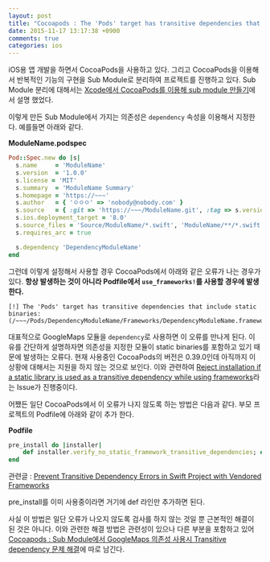 ```yaml
---
layout: post
title: "Cocoapods : The 'Pods' target has transitive dependencies that include static binaries 오류"
date: 2015-11-17 13:17:38 +0900
comments: true
categories: ios
---
```

iOS용 앱 개발을 하면서 CocoaPods을 사용하고 있다. 그리고 CocoaPods을 이용해서 반복적인 기능의 구현을 Sub Module로 분리하여 프로젝트를 진행하고 있다. Sub Module 분리에 대해서는 [Xcode에서 CocoaPods를 이용해 sub module 만들기](/2015/10/21/xcode-create-sub-module-using-cocoapods/)에서 설명 했었다.

이렇게 만든 Sub Module에서 가지는 의존성은 `dependency` 속성을 이용해서 지정한다. 예를들면 아래와 같다.

**ModuleName.podspec**

```ruby
Pod::Spec.new do |s|
  s.name     = 'ModuleName'
  s.version  = '1.0.0'
  s.license = 'MIT'
  s.summary  = 'ModuleName Summary'
  s.homepage = 'https://~~~'
  s.author   = { 'ㅇㅇㅇ' => 'nobody@nobody.com' }
  s.source   = { :git => 'https://~~~/ModuleName.git', :tag => s.version }
  s.ios.deployment_target = '8.0'
  s.source_files = 'Source/ModuleName/*.swift', 'ModuleName/**/*.swift'
  s.requires_arc = true

  s.dependency 'DependencyModuleName'
end
```

그런데 이렇게 설정해서 사용할 경우 CocoaPods에서 아래와 같은 오류가 나는 경우가 있다. **항상 발생하는 것이 아니라 Podfile에서 `use_frameworks!`를 사용할 경우에 발생한다.**

```
[!] The 'Pods' target has transitive dependencies that include static binaries: (/~~~/Pods/DependencyModuleName/Frameworks/DependencyModuleName.framework)
```

대표적으로 GoogleMaps 모듈을 `dependency`로 사용하면 이 오류를 만나게 된다. 이유를 간단하게 설명하자면 의존성을 지정한 모듈이 static binaries를 포함하고 있기 때문에 발생하는 오류다. 현재 사용중인 CocoaPods의 버전은 0.39.0인데 아직까지 이 상황에 대해서는 지원을 하지 않는 것으로 보인다. 이와 관련하여 [Reject installation if a static library is used as a transitive dependency while using frameworks](https://github.com/CocoaPods/CocoaPods/issues/2926)라는 Issue가 진행중이다.

어쨌든 일단 CocoaPods에서 이 오류가 나지 않도록 하는 방법은 다음과 같다. 부모 프로젝트의 Podfile에 아래와 같이 추가 한다.

**Podfile**

```ruby
pre_install do |installer|
	def installer.verify_no_static_framework_transitive_dependencies; end
end
```

관련글 : [Prevent Transitive Dependency Errors in Swift Project with Vendored Frameworks](https://github.com/CocoaPods/CocoaPods/issues/3289)

pre_install를 이미 사용중이라면 거기에 def 라인만 추가하면 된다.

사실 이 방법은 일단 오류가 나오지 않도록 검사를 하지 않는 것일 뿐 근본적인 해결이 된 것은 아니다. 이와 관련한 해결 방법은 관련성이 있으나 다른 부분을 포함하고 있어 [Cocoapods : Sub Module에서 GoogleMaps 의존성 사용시 Transitive dependency 문제 해결](/2015/11/17/cocoapods-transitive-dependency-with-static-library/)에 따로 남긴다.
